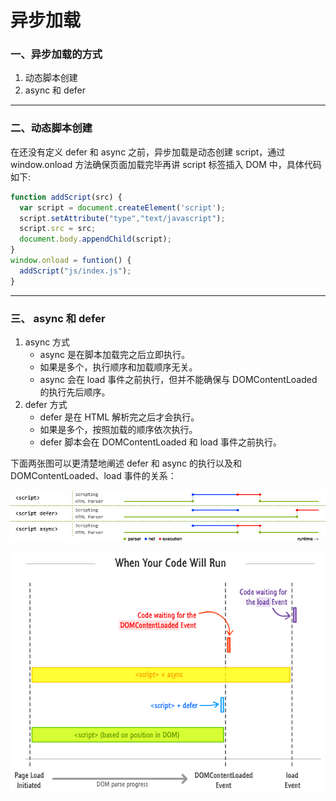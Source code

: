 # 异步加载
### 一、异步加载的方式
1. 动态脚本创建
2. async 和 defer
---
### 二、动态脚本创建
在还没有定义 defer 和 async 之前，异步加载是动态创建 script，通过 window.onload 方法确保页面加载完毕再讲 script 标签插入 DOM 中，具体代码如下:
```javascript
function addScript(src) {
  var script = document.createElement('script');
  script.setAttribute("type","text/javascript");
  script.src = src;
  document.body.appendChild(script);
}
window.onload = funtion() {
  addScript("js/index.js");
}
```
---
### 三、 async 和 defer
1. async 方式
   - async 是在脚本加载完之后立即执行。
   - 如果是多个，执行顺序和加载顺序无关。
   - async 会在 load 事件之前执行，但并不能确保与 DOMContentLoaded 的执行先后顺序。
2. defer 方式
   - defer 是在 HTML 解析完之后才会执行。
   - 如果是多个，按照加载的顺序依次执行。
   - defer 脚本会在 DOMContentLoaded 和 load 事件之前执行。

下面两张图可以更清楚地阐述 defer 和 async 的执行以及和 DOMContentLoaded、load 事件的关系：

![async与defer](imgs/async与defer.jpg)

![async与defer](imgs/async与defer.png)